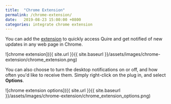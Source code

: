 ```yaml
---
title:  "Chrome Extension"
permalink: /chrome-extension/ 
date:   2019-08-23 15:00:00 +0800
categories: integrate chrome extension
---
```

You can add the [extension](https://chrome.google.com/webstore/detail/quire/fafnibnpfejgmleffgpnddkboddbipgm?hl=en) to quickly access Quire and get notified of new updates in any web page in Chrome.

![chrome extension]({{ site.url }}{{ site.baseurl }}/assets/images/chrome-extension/chrome_extension.png)

You can also choose to turn the desktop notifications on or off, and how often you'd like to receive them. Simply right-click on the plug in, and select **Options**.

![chrome extension options]({{ site.url }}{{ site.baseurl }}/assets/images/chrome-extension/chrome_extension_options.png)